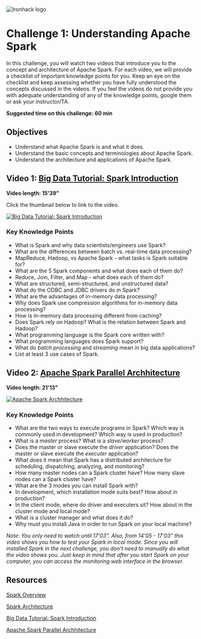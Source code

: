 ![Ironhack logo](https://i.imgur.com/1QgrNNw.png)

# Challenge 1: Understanding Apache Spark

In this challenge, you will watch two videos that introduce you to the concept and architecture of Apache Spark. For each video, we will provide a checklist of important knowledge points for you. Keep an eye on the checklist and keep assessing whether you have fully understood the concepts discussed in the videos. If you feel the videos do not provide you with adequate understanding of any of the knowledge points, google them or ask your instructor/TA.

**Suggested time on this challenge: 60 min**

## Objectives

* Understand what Apache Spark is and what it does.
* Understand the basic concepts and terminologies about Apache Spark.
* Understand the architecture and applications of Apache Spark.

## Video 1: [Big Data Tutorial: Spark Introduction](https://www.youtube.com/watch?v=QaoJNXW6SQo)

**Video length: 15'39"**

Click the thumbnail below to link to the video.

[![Big Data Tutorial: Spark Introduction](vid-1.jpg)](https://www.youtube.com/watch?v=QaoJNXW6SQo)

### Key Knowledge Points

* What is Spark and why data scientists/engineers use Spark? 
* What are the differences between batch vs. real-time data processing?
* MapReduce, Hadoop, vs Apache Spark - what tasks is Spark suitable for?
* What are the 5 Spark components and what does each of them do?
* Reduce, Join, Filter, and Map - what does each of them do?
* What are structured, semi-structured, and unstructured data?
* What do the ODBC and JDBC drivers do in Spark?
* What are the advantages of in-memory data processing?
* Why does Spark use compression algorithms for in-memory data processing?
* How is in-memory data processing different from caching?
* Does Spark rely on Hadoop? What is the relation between Spark and Hadoop?
* What programming language is the Spark core written with?
* What programming languages does Spark support?
* What do *batch processing* and *streaming* mean in big data applications?
* List at least 3 use cases of Spark.

## Video 2: [Apache Spark Parallel Archhitecture](https://www.youtube.com/watch?v=vJ0eUZxF80s)

**Video length: 21'13"**

[![Apache Spark Archhitecture](vid-2.jpg)](https://www.youtube.com/watch?v=vJ0eUZxF80s)

### Key Knowledge Points

* What are the two ways to execute programs in Spark? Which way is commonly used in development? Which way is used in production?
* What is a *master* process? What is a *slave/worker* process?
* Does the master or slave execute the *driver* application? Does the master or slave execute the *executer* application?
* What does it mean that Spark has a distributed architecture for scheduling, dispatching, analyzing, and monitoring? 
* How many master nodes can a Spark cluster have? How many slave nodes can a Spark cluster have?
* What are the 3 modes you can install Spark with?
* In development, which installation mode suits best? How about in production?
* In the client mode, where do driver and executers sit? How about in the cluster mode and local mode?
* What is a cluster manager and what does it do?
* Why must you install Java in order to run Spark on your local machine?

*Note: You only need to watch until 17'03". Also, from 14'05 - 17'03" this video shows you how to test your Spark in local mode. Since you will installed Spark in the next challenge, you don't need to manually do what the video shows you. Just keep in mind that after you start Spark on your computer, you can access the monitoring web interface in the browser.*

## Resources

[Spark Overview](https://jaceklaskowski.gitbooks.io/mastering-apache-spark/spark-overview.html)

[Spark Architecture](https://jaceklaskowski.gitbooks.io/mastering-apache-spark/spark-architecture.html)

[Big Data Tutorial: Spark Introduction](https://www.youtube.com/watch?v=QaoJNXW6SQo)

[Apache Spark Parallel Archhitecture](https://www.youtube.com/watch?v=vJ0eUZxF80s)